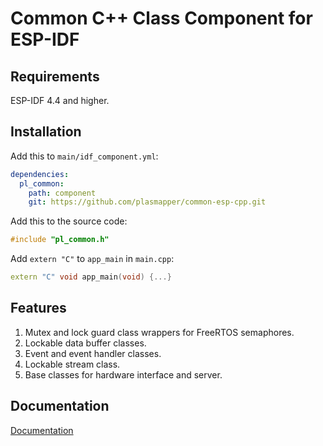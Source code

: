 # Common C++ Class Component for ESP-IDF

## Requirements
ESP-IDF 4.4 and higher.

## Installation
Add this to `main/idf_component.yml`:
```yaml
dependencies:
  pl_common:
    path: component
    git: https://github.com/plasmapper/common-esp-cpp.git
```
Add this to the source code:
```C++
#include "pl_common.h"
```
Add `extern "C"` to `app_main` in `main.cpp`:
```C++
extern "C" void app_main(void) {...}
```

## Features
1. Mutex and lock guard class wrappers for FreeRTOS semaphores.
2. Lockable data buffer classes. 
3. Event and event handler classes.
4. Lockable stream class.
5. Base classes for hardware interface and server.

## Documentation
[Documentation](https://plasmapper.github.io/esp-cpp/common)
